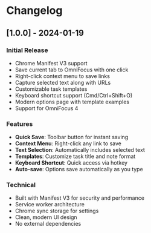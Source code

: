 # Changelog

## [1.0.0] - 2024-01-19

### Initial Release
- Chrome Manifest V3 support
- Save current tab to OmniFocus with one click
- Right-click context menu to save links
- Capture selected text along with URLs
- Customizable task templates
- Keyboard shortcut support (Cmd/Ctrl+Shift+O)
- Modern options page with template examples
- Support for OmniFocus 4

### Features
- **Quick Save**: Toolbar button for instant saving
- **Context Menu**: Right-click any link to save
- **Text Selection**: Automatically includes selected text
- **Templates**: Customize task title and note format
- **Keyboard Shortcut**: Quick access via hotkey
- **Auto-save**: Options save automatically as you type

### Technical
- Built with Manifest V3 for security and performance
- Service worker architecture
- Chrome sync storage for settings
- Clean, modern UI design
- No external dependencies
